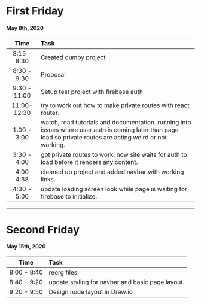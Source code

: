 # First Friday 
#### May 8th, 2020
|Time| Task|
|:---:|:---|
8:15 - 8:30  | Created dumby project
8:30 - 9:30  | Proposal
9:30 - 11:00 | Setup test project with firebase auth 
11:00-12:30  | try to work out how to make private routes with react router.
1:00 - 3:00 | watch, read tutorials and documentation. running into issues where user auth is coming later than page load so private routes are acting weird or not working. 
3:30 - 4:00 | got private routes to work. now site waits for auth to load before it renders any content. 
4:00 4:38 | cleaned up project and added navbar with working links.
4:30 - 5:00 | update loading screen look while page is waiting for firebase to initialize.

---

# Second Friday  
#### May 15th, 2020
|Time| Task|
|:---:|:---|
8:00 - 8:40 | reorg files
8:40 - 9:20 | update styling for navbar and basic page layout.
9:20 - 9:50 | Design node layout in Draw.io